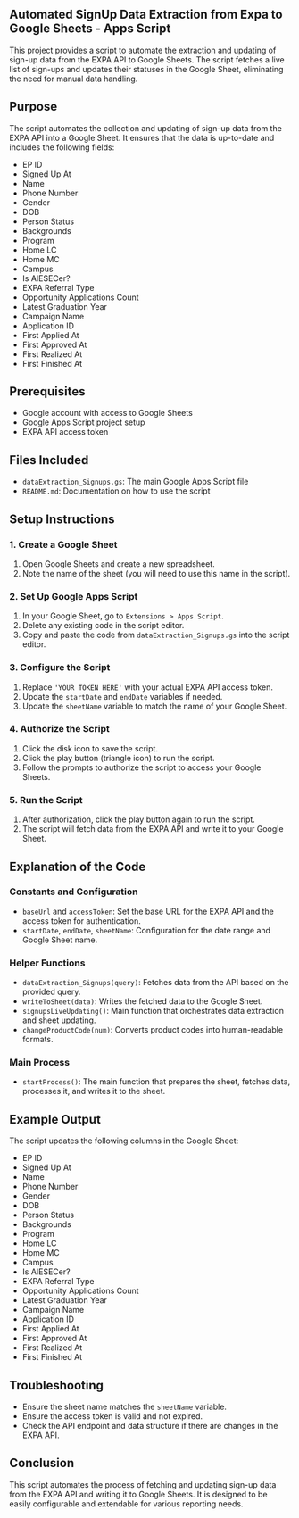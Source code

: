 ## Automated SignUp Data Extraction from Expa to Google Sheets - Apps Script

This project provides a script to automate the extraction and updating of sign-up data from the EXPA API to Google Sheets. The script fetches a live list of sign-ups and updates their statuses in the Google Sheet, eliminating the need for manual data handling.

## Purpose

The script automates the collection and updating of sign-up data from the EXPA API into a Google Sheet. It ensures that the data is up-to-date and includes the following fields:

- EP ID
- Signed Up At
- Name
- Phone Number
- Gender
- DOB
- Person Status
- Backgrounds
- Program
- Home LC
- Home MC
- Campus
- Is AIESECer?
- EXPA Referral Type
- Opportunity Applications Count
- Latest Graduation Year
- Campaign Name
- Application ID
- First Applied At
- First Approved At
- First Realized At
- First Finished At

## Prerequisites

- Google account with access to Google Sheets
- Google Apps Script project setup
- EXPA API access token

## Files Included

- `dataExtraction_Signups.gs`: The main Google Apps Script file
- `README.md`: Documentation on how to use the script

## Setup Instructions

### 1. Create a Google Sheet

1. Open Google Sheets and create a new spreadsheet.
2. Note the name of the sheet (you will need to use this name in the script).

### 2. Set Up Google Apps Script

1. In your Google Sheet, go to `Extensions > Apps Script`.
2. Delete any existing code in the script editor.
3. Copy and paste the code from `dataExtraction_Signups.gs` into the script editor.

### 3. Configure the Script

1. Replace `'YOUR TOKEN HERE'` with your actual EXPA API access token.
2. Update the `startDate` and `endDate` variables if needed.
3. Update the `sheetName` variable to match the name of your Google Sheet.

### 4. Authorize the Script

1. Click the disk icon to save the script.
2. Click the play button (triangle icon) to run the script.
3. Follow the prompts to authorize the script to access your Google Sheets.

### 5. Run the Script

1. After authorization, click the play button again to run the script.
2. The script will fetch data from the EXPA API and write it to your Google Sheet.

## Explanation of the Code

### Constants and Configuration

- `baseUrl` and `accessToken`: Set the base URL for the EXPA API and the access token for authentication.
- `startDate`, `endDate`, `sheetName`: Configuration for the date range and Google Sheet name.

### Helper Functions

- `dataExtraction_Signups(query)`: Fetches data from the API based on the provided query.
- `writeToSheet(data)`: Writes the fetched data to the Google Sheet.
- `signupsLiveUpdating()`: Main function that orchestrates data extraction and sheet updating.
- `changeProductCode(num)`: Converts product codes into human-readable formats.

### Main Process

- `startProcess()`: The main function that prepares the sheet, fetches data, processes it, and writes it to the sheet.

## Example Output

The script updates the following columns in the Google Sheet:

- EP ID
- Signed Up At
- Name
- Phone Number
- Gender
- DOB
- Person Status
- Backgrounds
- Program
- Home LC
- Home MC
- Campus
- Is AIESECer?
- EXPA Referral Type
- Opportunity Applications Count
- Latest Graduation Year
- Campaign Name
- Application ID
- First Applied At
- First Approved At
- First Realized At
- First Finished At


## Troubleshooting

- Ensure the sheet name matches the `sheetName` variable.
- Ensure the access token is valid and not expired.
- Check the API endpoint and data structure if there are changes in the EXPA API.

## Conclusion

This script automates the process of fetching and updating sign-up data from the EXPA API and writing it to Google Sheets. It is designed to be easily configurable and extendable for various reporting needs.
